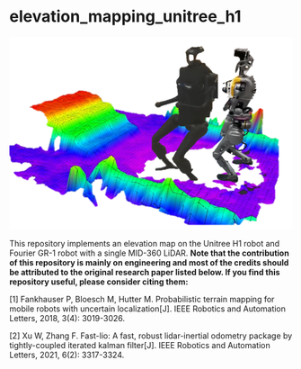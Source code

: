 ﻿# elevation_mapping_unitree_h1

![](./figs/intro.png)

This repository implements an elevation map on the Unitree H1 robot and Fourier GR-1 robot with a single MID-360 LiDAR. **Note that the contribution of this repository is mainly on engineering and most of the credits should be attributed to the original research paper listed below. If you find this repository useful, please consider citing them:**

[1] Fankhauser P, Bloesch M, Hutter M. Probabilistic terrain mapping for mobile robots with uncertain localization[J]. IEEE Robotics and Automation Letters, 2018, 3(4): 3019-3026.

[2] Xu W, Zhang F. Fast-lio: A fast, robust lidar-inertial odometry package by tightly-coupled iterated kalman filter[J]. IEEE Robotics and Automation Letters, 2021, 6(2): 3317-3324.
